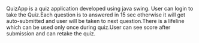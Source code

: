 QuizApp is a quiz application developed using java swing. User can login to take the Quiz.Each question is to answered in 15 sec otherwise it will get auto-submitted and user will be taken to next question.There is a lifeline which can be used only once during quiz.User can see score after submission and can retake the quiz.

